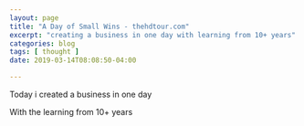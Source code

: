 ```yaml
---
layout: page
title: "A Day of Small Wins - thehdtour.com"
excerpt: "creating a business in one day with learning from 10+ years"
categories: blog
tags: [ thought ]
date: 2019-03-14T08:08:50-04:00

---
```




Today i created a business in one day

With the learning from 10+ years
